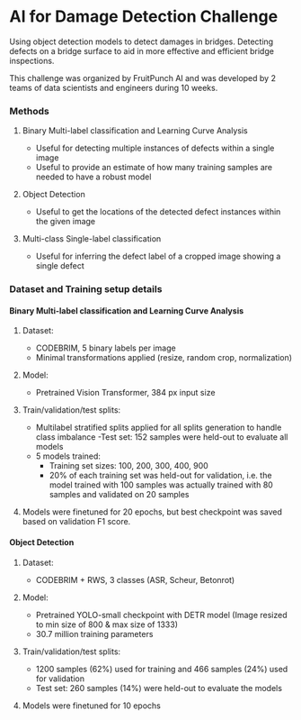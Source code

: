 # AI for Damage Detection Challenge

Using object detection models to detect damages in bridges. Detecting defects on a bridge surface to aid in more effective and efficient bridge inspections.  

This challenge was organized by FruitPunch AI and was developed by 2 teams of data scientists and engineers during 10 weeks. 


### Methods

1. Binary Multi-label classification and Learning Curve Analysis
   - Useful for detecting multiple instances of defects within a single image
   - Useful to provide an estimate of how many training samples are needed to have a robust model
   
   
2. Object Detection
   - Useful to get the locations of the detected defect instances within the given image
   
   
3. Multi-class Single-label classification
   - Useful for inferring the defect label of a cropped image showing a single defect

### Dataset and Training setup details

#### Binary Multi-label classification and Learning Curve Analysis

1. Dataset: 
   - CODEBRIM, 5 binary labels per image
   - Minimal transformations applied (resize, random crop, normalization)
2. Model: 
   - Pretrained Vision Transformer, 384 px input size
   
3. Train/validation/test splits:
   - Multilabel stratified splits applied for all splits generation to handle class imbalance
   -Test set: 152 samples were held-out to evaluate all models
   - 5 models trained: 
      - Training set sizes: 100, 200, 300, 400, 900
      - 20% of each training set was held-out for validation, i.e. the model trained with 100 samples was actually trained with 80 samples and validated on 20 samples
4. Models were finetuned for 20 epochs, but best checkpoint was saved based on validation F1 score.

#### Object Detection
1. Dataset: 
   - CODEBRIM + RWS, 3 classes (ASR, Scheur, Betonrot)
3. Model: 
   - Pretrained YOLO-small checkpoint with DETR model (Image resized to min size of 800 & max size of 1333)
   - 30.7 million training parameters
 
4. Train/validation/test splits:
   - 1200 samples (62%) used for training and 466 samples (24%) used for validation
   - Test set: 260 samples (14%) were held-out to evaluate the models
5. Models were finetuned for 10 epochs





